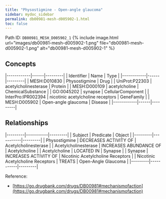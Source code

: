 ```yaml
---
title: "Physostigmine - Open-angle glaucoma"
sidebar: mydoc_sidebar
permalink: db00981-mesh-d005902-1.html
toc: false 
---
```



Path ID: `DB00981_MESH_D005902_1`
{% include image.html url="images/db00981-mesh-d005902-1.png" file="db00981-mesh-d005902-1.png" alt="db00981-mesh-d005902-1" %}

## Concepts

|------------|------|---------|
| Identifier | Name | Type    |
|------------|------|---------|
| MESH:D010830 | Physostigmine | Drug |
| UniProt:P22303 | acetylcholinesterase | Protein |
| MESH:D000109 | acetylcholine | ChemicalSubstance |
| GO:0045202 | synapse | CellularComponent |
| InterPro:IPR002394 | nicotinic acetylcholine receptors | GeneFamily |
| MESH:D005902 | Open-angle glaucoma | Disease |
|------------|------|---------|

## Relationships

|---------|-----------|---------|
| Subject | Predicate | Object  |
|---------|-----------|---------|
| Physostigmine | DECREASES ACTIVITY OF | Acetylcholinesterase |
| Acetylcholinesterase | INCREASES ABUNDANCE OF | Acetylcholine |
| Acetylcholine | LOCATED IN | Synapse |
| Synapse | INCREASES ACTIVITY OF | Nicotinic Acetylcholine Receptors |
| Nicotinic Acetylcholine Receptors | TREATS | Open-Angle Glaucoma |
|---------|-----------|---------|

Reference: 
  - [https://go.drugbank.com/drugs/DB00981#mechanismofaction](https://go.drugbank.com/drugs/DB00981#mechanismofaction)
